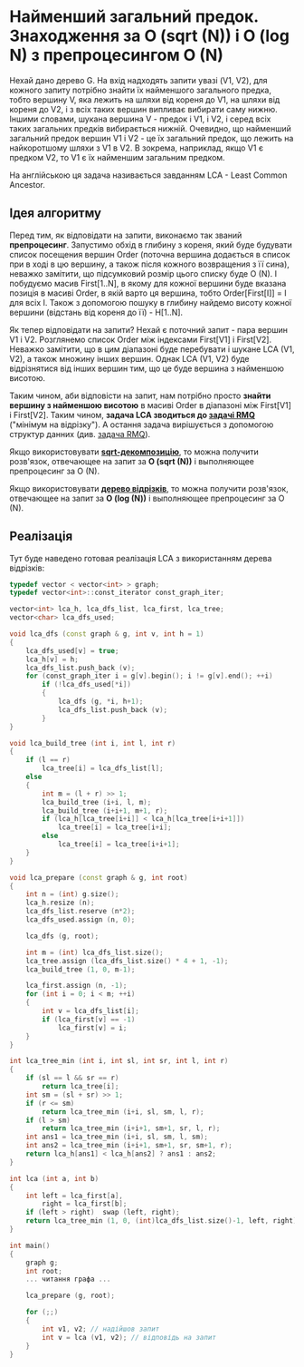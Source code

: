 # Найменший загальний предок. Знаходження за O (sqrt (N)) і O (log N) з препроцесингом O (N)

Нехай дано дерево G. На вхід надходять запити увазі (V1, V2), для кожного запиту потрібно знайти їх найменшого загального предка, тобто вершину V, яка лежить на шляхи від кореня до V1, на шляхи від кореня до V2, і з всіх таких вершин випливає вибирати саму нижню. Іншими словами, шукана вершина V - предок і V1, і V2, і серед всіх таких загальних предків вибирається нижній. Очевидно, що найменший загальний предок вершин V1 і V2 - це їх загальний предок, що лежить на найкоротшому шляхи з V1 в V2. В зокрема, наприклад, якщо V1 є предком V2, то V1 є їх найменшим загальним предком.

На англійською ця задача називається завданням LCA - Least Common Ancestor.

## Ідея алгоритму

Перед тим, як відповідати на запити, виконаємо так званий **препроцесинг**. Запустимо обхід в глибину з кореня, який буде будувати список посещения вершин Order (поточна вершина додається в список при в ході в цю вершину, а також після кожного возвращения з її сина), неважко замітити, що підсумковий розмір цього списку буде O (N). І побудуємо масив First[1..N], в якому для кожної вершини буде вказана позиція в масиві Order, в якій варто ця вершина, тобто Order[First[I]] = I для всіх I. Також з допомогою пошуку в глибину найдемо висоту кожної вершини (відстань від кореня до її) - H[1..N].

Як тепер відповідати на запити? Нехай є поточний запит - пара вершин V1 і V2. Розглянемо список Order між індексами First[V1] і First[V2]. Неважко замітити, що в цим діапазоні буде перебувати і шукане LCA (V1, V2), а також множину інших вершин. Однак LCA (V1, V2) буде відрізнятися від інших вершин тим, що це буде вершина з найменшою висотою.

Таким чином, аби відповісти на запит, нам потрібно просто **знайти вершину з найменшою висотою** в масиві Order в діапазоні між First[V1] і First[V2]. Таким чином, **задача LCA зводиться до [задачі RMQ](rmq)** ("мінімум на відрізку"). А остання задача вирішується з допомогою структур данних (див. [задача RMQ](rmq)).

Якщо використовувати [**sqrt-декомпозицію**](sqrt_decomposition), то можна получити розв'язок, отвечающее на запит за **O (sqrt (N))** і выполняющее препроцесинг за O (N).

Якщо використовувати [**дерево відрізків**](segment_tree), то можна получити розв'язок, отвечающее на запит за **O (log (N))** і выполняющее препроцесинг за O (N).

## Реалізація

Тут буде наведено готовая реалізація LCA з використанням дерева відрізків:

<!--- TODO: specify code snippet id -->
``` cpp
typedef vector < vector<int> > graph;
typedef vector<int>::const_iterator const_graph_iter;

vector<int> lca_h, lca_dfs_list, lca_first, lca_tree;
vector<char> lca_dfs_used;

void lca_dfs (const graph & g, int v, int h = 1)
{
    lca_dfs_used[v] = true;
    lca_h[v] = h;
    lca_dfs_list.push_back (v);
    for (const_graph_iter i = g[v].begin(); i != g[v].end(); ++i)
        if (!lca_dfs_used[*i])
        {
            lca_dfs (g, *i, h+1);
            lca_dfs_list.push_back (v);
        }
}

void lca_build_tree (int i, int l, int r)
{
    if (l == r)
        lca_tree[i] = lca_dfs_list[l];
    else
    {
        int m = (l + r) >> 1;
        lca_build_tree (i+i, l, m);
        lca_build_tree (i+i+1, m+1, r);
        if (lca_h[lca_tree[i+i]] < lca_h[lca_tree[i+i+1]])
            lca_tree[i] = lca_tree[i+i];
        else
            lca_tree[i] = lca_tree[i+i+1];
    }
}

void lca_prepare (const graph & g, int root)
{
    int n = (int) g.size();
    lca_h.resize (n);
    lca_dfs_list.reserve (n*2);
    lca_dfs_used.assign (n, 0);

    lca_dfs (g, root);

    int m = (int) lca_dfs_list.size();
    lca_tree.assign (lca_dfs_list.size() * 4 + 1, -1);
    lca_build_tree (1, 0, m-1);

    lca_first.assign (n, -1);
    for (int i = 0; i < m; ++i)
    {
        int v = lca_dfs_list[i];
        if (lca_first[v] == -1)
            lca_first[v] = i;
    }
}

int lca_tree_min (int i, int sl, int sr, int l, int r)
{
    if (sl == l && sr == r)
        return lca_tree[i];
    int sm = (sl + sr) >> 1;
    if (r <= sm)
        return lca_tree_min (i+i, sl, sm, l, r);
    if (l > sm)
        return lca_tree_min (i+i+1, sm+1, sr, l, r);
    int ans1 = lca_tree_min (i+i, sl, sm, l, sm);
    int ans2 = lca_tree_min (i+i+1, sm+1, sr, sm+1, r);
    return lca_h[ans1] < lca_h[ans2] ? ans1 : ans2;
}

int lca (int a, int b)
{
    int left = lca_first[a],
        right = lca_first[b];
    if (left > right)  swap (left, right);
    return lca_tree_min (1, 0, (int)lca_dfs_list.size()-1, left, right);
}

int main()
{
    graph g;
    int root;
    ... читання графа ...

    lca_prepare (g, root);

    for (;;)
    {
        int v1, v2; // надійшов запит
        int v = lca (v1, v2); // відповідь на запит
    }
}
```

